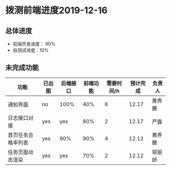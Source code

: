 # 拨测前端进度2019-12-16

## 总体进度

* 前端开发进度： 90%
* 自测试进度：10%

## 未完成功能

| 功能               | 已出图 | 后端接口 | 前端功能 | 需要时间/h | 预计完成 | 负责人 |
| ------------------ | ------ | -------- | -------- | ---------- | -------- | ------ |
| 通知界面           | no     | 100%     | 40%      | 8          | 12.17    | 黄养滕 |
| 日志接口对接       | yes    | yes      | 80%      | 2          | 12.17    | 严露   |
| 首页任务合格率列表 | yes    | 90%      | 90%      | 4          | 12.12    | 黄养滕 |
| 任务页面动态渲染   | yes    | yes      | 70%      | 2          | 12.12    | 邬丽娇 |